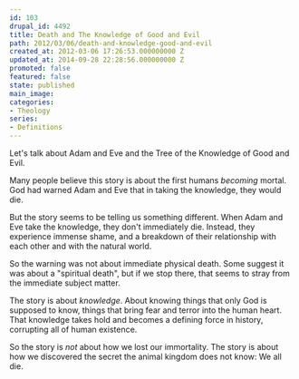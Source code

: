 ```yaml
---
id: 103
drupal_id: 4492
title: Death and The Knowledge of Good and Evil
path: 2012/03/06/death-and-knowledge-good-and-evil
created_at: 2012-03-06 17:26:53.000000000 Z
updated_at: 2014-09-28 22:28:56.000000000 Z
promoted: false
featured: false
state: published
main_image: 
categories:
- Theology
series:
- Definitions
---
```

Let's talk about Adam and Eve and the Tree of the Knowledge of Good and Evil.

Many people believe this story is about the first humans *becoming* mortal. God had warned Adam and Eve that in taking the knowledge, they would die. 

But the story seems to be telling us something different. When Adam and Eve take the knowledge, they don't immediately die. Instead, they experience immense shame, and a breakdown of their relationship with each other and with the natural world.

So the warning was not about immediate physical death. Some suggest it was about a "spiritual death", but if we stop there, that seems to stray from the immediate subject matter.

The story is about *knowledge*. About knowing things that only God is supposed to know, things that bring fear and terror into the human heart. That knowledge takes hold and becomes a defining force in history, corrupting all of human existence.

So the story is *not* about how we lost our immortality. The story is about how we discovered the secret the animal kingdom does not know: We all die.
